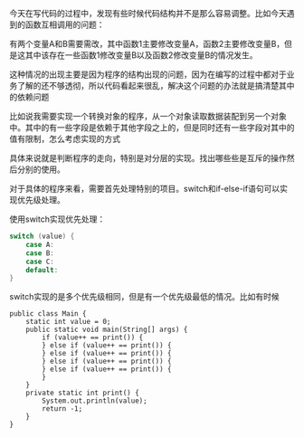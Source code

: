今天在写代码的过程中，发现有些时候代码结构并不是那么容易调整。比如今天遇到的函数互相调用的问题：

有两个变量A和B需要需改，其中函数1主要修改变量A，函数2主要修改变量B，但是这其中该存在一些函数1修改变量B以及函数2修改变量B的情况发生。

这种情况的出现主要是因为程序的结构出现的问题，因为在编写的过程中都对于业务了解的还不够透彻，所以代码看起来很乱，解决这个问题的办法就是搞清楚其中的依赖问题

比如说我需要实现一个转换对象的程序，从一个对象读取数据装配到另一个对象中。其中的有一些字段是依赖于其他字段之上的，但是同时还有一些字段对其中的值有限制，怎么考虑实现的方式

具体来说就是判断程序的走向，特别是对分层的实现。找出哪些些是互斥的操作然后分别的使用。

对于具体的程序来看，需要首先处理特别的项目。switch和if-else-if语句可以实现优先级处理。

使用switch实现优先处理：

```java
switch (value) {    
    case A:
    case B:
    case C:
    default:
}
```

switch实现的是多个优先级相同，但是有一个优先级最低的情况。比如有时候

```
public class Main {
    static int value = 0;
    public static void main(String[] args) {
        if (value++ == print()) {
        } else if (value++ == print()) {
        } else if (value++ == print()) {
        } else if (value++ == print()) {
        } else if (value++ == print()) {
        }
    }
    private static int print() {
        System.out.println(value);
        return -1;
    }
}
```

